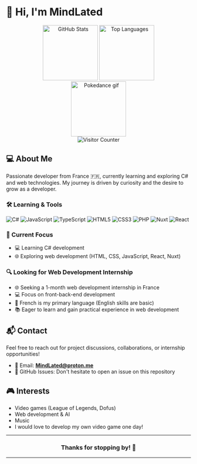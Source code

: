 # 👋 Hi, I'm MindLated

<div align="center">
  <img src="https://github-readme-stats.vercel.app/api?username=Sato-Isolated&hide_title=false&hide_rank=false&show_icons=true&include_all_commits=true&count_private=true&disable_animations=false&theme=tokyonight&locale=en&hide_border=false" height="150" alt="GitHub Stats" />
  <img src="https://github-readme-stats.vercel.app/api/top-langs?username=Sato-Isolated&locale=en&hide_title=false&layout=compact&card_width=320&langs_count=6&theme=tokyonight&hide_border=false" height="150" alt="Top Languages" />
</div>

<div align="center">
  <img height="150" src="https://media1.tenor.com/m/Dv7jFGOxPskAAAAC/pokemon-johto-pokedance.gif" alt="Pokedance gif" />
</div>

<div align="center">
  <img src="https://profile-counter.glitch.me/Sato-Isolated/count.svg?" alt="Visitor Counter" />
</div>

## 💻 About Me

Passionate developer from France 🇫🇷, currently learning and exploring C# and web technologies. My journey is driven by curiosity and the desire to grow as a developer.

### 🛠️ Learning & Tools

![C#](https://img.shields.io/badge/-C%23-239120?style=flat-square&logo=c-sharp&logoColor=white)
![JavaScript](https://img.shields.io/badge/-JavaScript-F7DF1E?style=flat-square&logo=javascript&logoColor=black)
![TypeScript](https://img.shields.io/badge/-TypeScript-3178c6?style=flat-square&logo=typescript&logoColor=black)
![HTML5](https://img.shields.io/badge/-HTML5-E34F26?style=flat-square&logo=html5&logoColor=white)
![CSS3](https://img.shields.io/badge/-CSS3-1572B6?style=flat-square&logo=css3&logoColor=white)
![PHP](https://img.shields.io/badge/-PHP-777BB4?style=flat-square&logo=php&logoColor=white)
![Nuxt](https://img.shields.io/badge/-Nuxt.js-00C58E?style=flat-square&logo=nuxt&logoColor=white)
![React](https://img.shields.io/badge/-React-61DAFB?style=flat-square&logo=react&logoColor=black)

### 🎯 Current Focus

- 💻 Learning C# development
- 🌐 Exploring web development (HTML, CSS, JavaScript, React, Nuxt)

### 🔍 Looking for Web Development Internship

- 🌐 Seeking a 1-month web development internship in France
- 💻 Focus on front-back-end development
- 💬 French is my primary language (English skills are basic)
- 📚 Eager to learn and gain practical experience in web development

## 📬 Contact

Feel free to reach out for project discussions, collaborations, or internship opportunities!

- 📧 Email: **MindLated@proton.me**
- 💬 GitHub Issues: Don't hesitate to open an issue on this repository

## 🎮 Interests

- Video games (League of Legends, Dofus)
- Web development & AI
- Music
- I would love to develop my own video game one day!

---

<div align="center">
  <h3>Thanks for stopping by! 🌟</h3>
</div>

---
